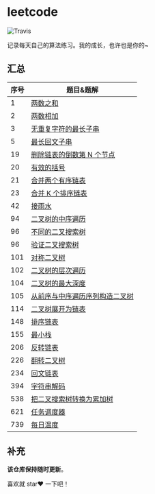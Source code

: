 # leetcode

![Travis](https://img.shields.io/badge/language-php-red.svg)

记录每天自己的算法练习。我的成长，也许也是你的~ 

## 汇总

| 序号   | 题目&题解                                    |
| ---- | ---------------------------------------- |
| 1    | [两数之和](https://github.com/sdxuzheng/Leetcode/blob/master/notes/两数之和.md) |
| 2    | [两数相加](https://github.com/sdxuzheng/Leetcode/blob/master/notes/两数相加.md) |
| 3    | [无重复字符的最长子串](https://github.com/sdxuzheng/Leetcode/blob/master/notes/无重复字符的最长子串.md) |
| 5    | [最长回文子串](https://github.com/sdxuzheng/Leetcode/blob/master/notes/最长回文子串.md) |
| 19   | [删除链表的倒数第 N 个节点](https://github.com/sdxuzheng/Leetcode/blob/master/notes/删除链表的倒数第N个节点.md) |
| 20   | [有效的括号](https://github.com/sdxuzheng/Leetcode/blob/master/notes/有效的括号.md) |
| 21   | [合并两个有序链表](https://github.com/sdxuzheng/Leetcode/blob/master/notes/合并两个有序链表.md) |
| 23   | [合并 K 个排序链表](https://github.com/sdxuzheng/Leetcode/blob/master/notes/合并K个排序链表.md) |
| 42   | [接雨水](https://github.com/sdxuzheng/Leetcode/blob/master/notes/接雨水.md) |
| 94   | [二叉树的中序遍历](https://github.com/sdxuzheng/Leetcode/blob/master/notes/二叉树的中序遍历.md) |
| 96   | [不同的二叉搜索树](https://github.com/sdxuzheng/Leetcode/blob/master/notes/不同的二叉搜索树.md) |
| 96   | [验证二叉搜索树](https://github.com/sdxuzheng/Leetcode/blob/master/notes/验证二叉搜索树.md) |
| 101  | [对称二叉树](https://github.com/sdxuzheng/Leetcode/blob/master/notes/对称二叉树.md) |
| 102  | [二叉树的层次遍历](https://github.com/sdxuzheng/Leetcode/blob/master/notes/二叉树的层次遍历.md) |
| 104  | [二叉树的最大深度](https://github.com/sdxuzheng/Leetcode/blob/master/notes/二叉树的最大深度.md) |
| 105  | [从前序与中序遍历序列构造二叉树](https://github.com/sdxuzheng/Leetcode/blob/master/notes/从前序与中序遍历序列构造二叉树.md) |
| 114  | [二叉树展开为链表](https://github.com/sdxuzheng/Leetcode/blob/master/notes/二叉树展开为链表.md) |
| 148  | [排序链表](https://github.com/sdxuzheng/Leetcode/blob/master/notes/排序链表.md) |
| 155  | [最小栈](https://github.com/sdxuzheng/Leetcode/blob/master/notes/最小栈.md) |
| 206  | [反转链表](https://github.com/sdxuzheng/Leetcode/blob/master/notes/反转链表.md) |
| 226  | [翻转二叉树](https://github.com/sdxuzheng/Leetcode/blob/master/notes/翻转二叉树.md) |
| 234  | [回文链表](https://github.com/sdxuzheng/Leetcode/blob/master/notes/回文链表.md) |
| 394  | [字符串解码](https://github.com/sdxuzheng/Leetcode/blob/master/notes/字符串解码.md) |
| 538  | [把二叉搜索树转换为累加树](https://github.com/sdxuzheng/Leetcode/blob/master/notes/把二叉搜索树转换为累加树.md) |
| 621  | [任务调度器](https://github.com/sdxuzheng/Leetcode/blob/master/notes/任务调度器.md) |
| 739  | [每日温度](https://github.com/sdxuzheng/Leetcode/blob/master/notes/每日温度.md) |

## 补充
**该仓库保持随时更新**。

喜欢就 star❤️ 一下吧！


